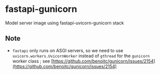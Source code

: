 # fastapi-gunicorn
Model server image using fastapi-uvicorn-gunicorn stack

## Note

- `fastapi` only runs on ASGI servers, so we need to use `uvicorn.workers.UvicornWorker` instead of `gthread` for the `gunicorn` worker class ; see [https://github.com/benoitc/gunicorn/issues/2154](https://github.com/benoitc/gunicorn/issues/2154)
